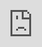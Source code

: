 ```yaml
---
title: 3D Printed Go Pro Style Clamp Mount
date: 2025-02-12T17:24:58
lastmod: 2025-02-12T17:25:47
---
```


<div class="iframe-16-9-container"><iframe class="youTubeIframe" style="position: absolute; top: 0; bottom: 0; left: 0; width: 100%; height: 100%; border: 0; z-index: 1;" src="https://www.youtube.com/embed/_lWLykPwJMI?rel=0" width="560" height="315" frameborder="0" allowfullscreen="allowfullscreen"></iframe></div>
</div>

[3D Printed Go Pro Style Clamp Mount](https://youtu.be/_lWLykPwJMI)
